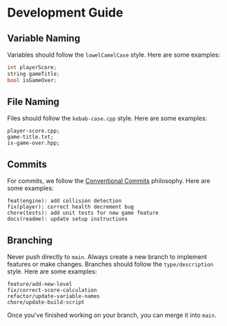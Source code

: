 # Development Guide

## Variable Naming
Variables should follow the `lowelCamelCase` style. Here are some examples:

```c++
int playerScore;
string gameTitle;
bool isGameOver;
```

## File Naming
Files should follow the `kebab-case.cpp` style. Here are some examples:

```
player-score.cpp;
game-title.txt;
is-game-over.hpp;
```

## Commits
For commits, we follow the [Conventional Commits](https://www.conventionalcommits.org/en/v1.0.0/) philosophy. Here are some examples:

```
feat(engine): add collision detection
fix(player): correct health decrement bug
chore(tests): add unit tests for new game feature
docs(readme): update setup instructions
```

## Branching
Never push directly to `main`. Always create a new branch to implement features or make changes. Branches should follow the `type/description` style. Here are some examples:

```
feature/add-new-level
fix/correct-score-calculation
refactor/update-variable-names
chore/update-build-script
```
Once you've finished working on your branch, you can merge it into `main`.
